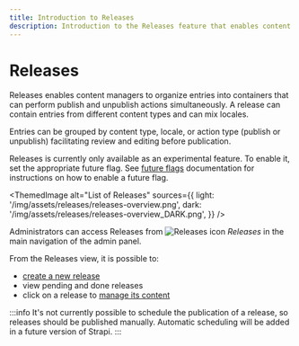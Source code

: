 ```yaml
---
title: Introduction to Releases
description: Introduction to the Releases feature that enables content managers to organize entries to publish/unpublish simultaneously
---
```


# Releases <EnterpriseBadge /> <CloudTeamBadge/> <FutureBadge /> <AlphaBadge/>

Releases enables content managers to organize entries into containers that can perform publish and unpublish actions simultaneously. A release can contain entries from different content types and can mix locales.

Entries can be grouped by content type, locale, or action type (publish or unpublish) facilitating review and editing before publication.

Releases is currently only available as an experimental feature. To enable it, set the appropriate future flag. See <a href="/dev-docs/configurations/features">future flags</a> documentation for instructions on how to enable a future flag.

<ThemedImage
  alt="List of Releases"
  sources={{
    light: '/img/assets/releases/releases-overview.png',
    dark: '/img/assets/releases/releases-overview_DARK.png',
  }}
/>

<!-- TODO: update Releases icon with the neutral version -->
Administrators can access Releases from ![Releases icon](/img/assets/icons/releases.svg) _Releases_ in the main navigation of the admin panel.

From the Releases view, it is possible to:

<!-- TODO: add numbers to reflect screenshot -->
- [create a new release](/user-docs/releases/creating-a-release)
- view pending and done releases
- click on a release to [manage its content](/user-docs/releases/managing-a-release)

:::info
It's not currently possible to schedule the publication of a release, so releases should be published manually. Automatic scheduling will be added in a future version of Strapi.
:::
